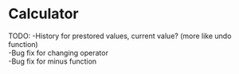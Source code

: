# Calculator

TODO:
-History for prestored values, current value? (more like undo function) <br />
-Bug fix for changing operator <br />
-Bug fix for minus function <br />
